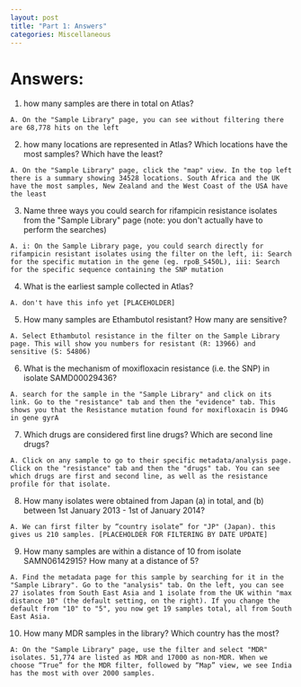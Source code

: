 ```yaml
---
layout: post
title: "Part 1: Answers"
categories: Miscellaneous
---
```


# Answers:

1. how many samples are there in total on Atlas?

`A. On the "Sample Library" page, you can see without filtering there are 68,778 hits on the left`


2. how many locations are represented in Atlas? Which locations have the most samples? Which have the least?
 
`A. On the "Sample Library" page, click the "map" view. In the top left there is a summary showing 34528 locations. South Africa and the UK have the most samples, New Zealand and the West Coast of the USA have the least`


3. Name three ways you could search for rifampicin resistance isolates from the "Sample Library" page (note: you don't actually have to perform the searches)

`A. i: On the Sample Library page, you could search directly for rifampicin resistant isolates using the filter on the left, ii: Search for the specific mutation in the gene (eg. rpoB_S450L), iii: Search for the specific sequence containing the SNP mutation`


4. What is the earliest sample collected in Atlas? 

`A. don't have this info yet [PLACEHOLDER]`


5. How many samples are Ethambutol resistant? How many are sensitive? 

`A. Select Ethambutol resistance in the filter on the Sample Library page. This will show you numbers for resistant (R: 13966) and sensitive (S: 54806)`


6. What is the mechanism of moxifloxacin resistance (i.e. the SNP) in isolate SAMD00029436?

`A. search for the sample in the "Sample Library" and click on its link. Go to the "resistance" tab and then the "evidence" tab. This shows you that the Resistance mutation found for moxifloxacin is D94G in gene gyrA`


7. Which drugs are considered first line drugs? Which are second line drugs? 

`A. Click on any sample to go to their specific metadata/analysis page. Click on the "resistance" tab and then the "drugs" tab. You can see which drugs are first and second line, as well as the resistance profile for that isolate.`


8. How many isolates were obtained from Japan (a) in total, and (b) between 1st January 2013 - 1st of January 2014?

`A. We can first filter by “country isolate” for "JP" (Japan). this gives us 210 samples. [PLACEHOLDER FOR FILTERING BY DATE UPDATE]`


9. How many samples are within a distance of 10 from isolate SAMN06142915? How many at a distance of 5? 

`A. Find the metadata page for this sample by searching for it in the "Sample Library". Go to the "analysis" tab. On the left, you can see 27 isolates from South East Asia and 1 isolate from the UK within "max distance 10" (the default setting, on the right). If you change the default from "10" to "5", you now get 19 samples total, all from South East Asia.`


10. How many MDR samples in the library? Which country has the most?

`A: On the "Sample Library" page, use the filter and select "MDR" isolates. 51,774 are listed as MDR and 17000 as non-MDR. When we choose “True” for the MDR filter, followed by “Map” view, we see India has the most with over 2000 samples.`

